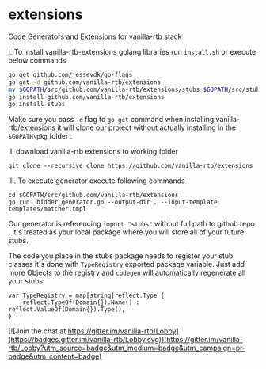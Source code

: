 # extensions
Code Generators and Extensions for vanilla-rtb stack 

I. To install vanilla-rtb-extensions golang libraries run  ```install.sh``` or execute below commands

```bash
go get github.com/jessevdk/go-flags
go get -d github.com/vanilla-rtb/extensions
mv $GOPATH/src/github.com/vanilla-rtb/extensions/stubs $GOPATH/src/stubs
go install github.com/vanilla-rtb/extensions
go install stubs
```

Make sure you pass ```-d``` flag to  ```go get``` command when installing vanilla-rtb/extensions it will clone our project
without actually installing in the ```$GOPATH\pkg``` folder .

II. download vanilla-rtb extensions to working folder 
```
git clone --recursive clone https://github.com/vanilla-rtb/extensions 
```

III. To execute  generator execute following commands 
```
cd $GOPATH/src/github.com/vanilla-rtb/extensions
go run  bidder_generator.go --output-dir . --input-template templates/matcher.tmpl
```

Our generator is referencing ```import "stubs"``` without full path to github repo , it's treated as your local package
where you will store all of your future stubs.

The code you place in the stubs package needs to register your stub classes it's done with
```TypeRegistry``` exported package variable.
Just add more  Objects to the registry  and ```codegen``` will automatically regenerate all your stubs.  

```
var TypeRegistry = map[string]reflect.Type {
	reflect.TypeOf(Domain{}).Name() : reflect.ValueOf(Domain{}).Type(),
}
```

[![Join the chat at https://gitter.im/vanilla-rtb/Lobby](https://badges.gitter.im/vanilla-rtb/Lobby.svg)](https://gitter.im/vanilla-rtb/Lobby?utm_source=badge&utm_medium=badge&utm_campaign=pr-badge&utm_content=badge) 
